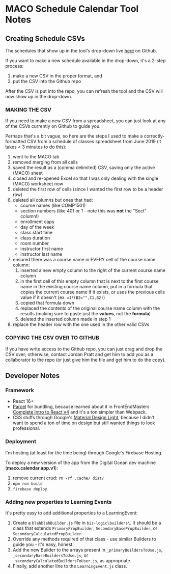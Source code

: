 # MACO Schedule Calendar Tool Notes

## Creating Schedule CSVs

The schedules that show up in the tool's drop-down live [here](https://github.com/jpratt-mru/maco.calendar.datafiles) on Github.

If you want to make a new schedule available in the drop-down, it's a 2-step process:

1. make a new CSV in the proper format, and
1. put the CSV into the Github repo

After the CSV is put into the repo, you can refresh the tool and the CSV will now show up in the drop-down.

### MAKING THE CSV

If you need to make a new CSV from a spreadsheet, you can just look at any of the CSVs currently on Github to guide you.

Perhaps that's a bit vague, so here are the steps I used to make a correctly-formatted CSV from a schedule of classes spreadsheet from June 2019 (it takes < 3 minutes to do this):

1. went to the MACO tab
1. removed merging from all cells
1. saved the result as a (comma delimited) CSV, saving only the active (MACO) sheet
1. closed and re-opened Excel so that I was only dealing with the single (MACO) worksheet now
1. deleted the first row of cells (since I wanted the first row to be a header row)
1. deleted all columns but ones that had:
   - course names (like COMP1501)
   - section numbers (like 401 or 1 - note this was **not** the "Sect" column!)
   - enrollment caps
   - day of the week
   - class start time
   - class duration
   - room number
   - instructor first name
   - instructor last name
1. ensured there was a course name in EVERY cell of the course name column:
   1. inserted a new empty column to the right of the current course name column
   1. in the first cell of this empty column that is next to the first course name in the existing course name column, put in a formula that copies the current course name if it exists, or uses the previous cells value if it doesn't (ex. `=IF(B2="",C1,B2)`)
   1. copied that formula down
   1. replaced the contents of the original course name column with the results (making sure to paste just the **values**, not the **formula**)
   1. deleted the inserted column made in step 1
1. replace the header row with the one used in the other valid CSVs

### COPYING THE CSV OVER TO GITHUB

If you have write access to the Github repo, you can just drag and drop the CSV over; otherwise, contact Jordan Pratt and get him to add you as a collaborator to the repo (or just give him the file and get him to do the copy).

## Developer Notes

### Framework

- React 16+
- [Parcel](https://parceljs.org/) for bundling, because learned about it in FrontEndMasters [Complete Intro to React v4](https://frontendmasters.com/courses/complete-react-v4/) and it's a ton simpler than Webpack.
- CSS stuffs through Google's [Material Design Light](https://getmdl.io), because I didn't want to spend a ton of time on design but still wanted things to look professional.

### Deployment

I'm hosting (at least for the time being) through Google's Firebase Hosting.

To deploy a new version of the app from the Digital Ocean dev machine (**maco.calendar.app.v1**):

1. remove current crud: `rm -rf .cache/ dist/`
1. `npm run build`
1. `firebase deploy`

### Adding new properties to Learning Events

It's pretty easy to add additional properties to a LearningEvent:

1. Create a `blahblahBuilder.js` file in `biz-logic\builders\`. It should be a class that extends `PrimaryPropBuilder`, `SecondaryBasePropBuilder`, or `SecondaryCalculatedPropBuilder`.
1. Override any methods required of that class - use similar Builders to guide you - it's easy, honest.
1. Add the new Builder to the arrays present in `_primaryBuildersToUse.js`, `_secondaryBaseBuildersToUse.js`, or `_secondaryCalculatedBuildersToUser.js`, as appropriate.
1. Finally, add another line to the `LearningEvent.js` class.
